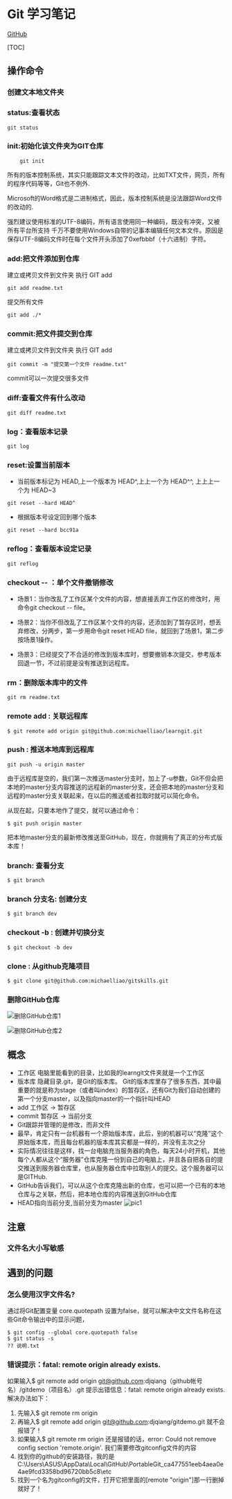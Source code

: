 # Git 学习笔记

[GitHub](https://github.com/gisok/git-study.git)

[TOC]

## 操作命令

### 创建文本地文件夹

### status:查看状态

```
git status
```

### init:初始化该文件夹为GIT仓库

```
    git init
```

所有的版本控制系统，其实只能跟踪文本文件的改动，比如TXT文件，网页，所有的程序代码等等，Git也不例外.

Microsoft的Word格式是二进制格式，因此，版本控制系统是没法跟踪Word文件的改动的.

强烈建议使用标准的UTF-8编码，所有语言使用同一种编码，既没有冲突，又被所有平台所支持
千万不要使用Windows自带的记事本编辑任何文本文件。原因是保存UTF-8编码文件时在每个文件开头添加了0xefbbbf（十六进制）字符。

### add:把文件添加到仓库
建立或拷贝文件到文件夹
执行 GIT add
```
git add readme.txt
```

提交所有文件

```
git add ./*
```

### commit:把文件提交到仓库
建立或拷贝文件到文件夹
执行 GIT add
```
git commit -m "提交第一个文件 readme.txt"
```

commit可以一次提交很多文件


### diff:查看文件有什么改动

```
git diff readme.txt
```

### log：查看版本记录

```
git log
```


### reset:设置当前版本

* 当前版本标记为 HEAD,上一个版本为 HEAD^,上上一个为 HEAD^^, 上上上一个为 HEAD~3

```
git reset --hard HEAD^
```

* 根据版本号设定回到哪个版本

```
git reset --hard bcc91a
```


### reflog：查看版本设定记录

```
git reflog
```

### checkout -- ：单个文件撤销修改
* 场景1：当你改乱了工作区某个文件的内容，想直接丢弃工作区的修改时，用命令git checkout -- file。

* 场景2：当你不但改乱了工作区某个文件的内容，还添加到了暂存区时，想丢弃修改，分两步，第一步用命令git reset HEAD file，就回到了场景1，第二步按场景1操作。

* 场景3：已经提交了不合适的修改到版本库时，想要撤销本次提交，参考版本回退一节，不过前提是没有推送到远程库。


### rm：删除版本库中的文件

```
git rm readme.txt
```

### remote add : 关联远程库

```
$ git remote add origin git@github.com:michaelliao/learngit.git
```

### push : 推送本地库到远程库

```
git push -u origin master
```

由于远程库是空的，我们第一次推送master分支时，加上了-u参数，Git不但会把本地的master分支内容推送的远程新的master分支，还会把本地的master分支和远程的master分支关联起来，在以后的推送或者拉取时就可以简化命令。

从现在起，只要本地作了提交，就可以通过命令：

```
$ git push origin master
```

把本地master分支的最新修改推送至GitHub，现在，你就拥有了真正的分布式版本库！

### branch: 查看分支

```
$ git branch
```


### branch 分支名: 创建分支

```
$ git branch dev
```


### checkout -b : 创建并切换分支

```
$ git checkout -b dev
```

### clone : 从github克隆项目

```
$ git clone git@github.com:michaelliao/gitskills.git
```

### 删除GitHub仓库

![删除GitHub仓库1](http://images2015.cnblogs.com/blog/856299/201611/856299-20161108232442249-459290234.jpg)


![删除GitHub仓库2](http://images2015.cnblogs.com/blog/856299/201611/856299-20161108232452280-1027780882.jpg)

## 概念

* 工作区
    电脑里能看到的目录，比如我的learngit文件夹就是一个工作区
* 版本库
    隐藏目录.git，是Git的版本库。
    Git的版本库里存了很多东西，其中最重要的就是称为stage（或者叫index）的暂存区，还有Git为我们自动创建的第一个分支master，以及指向master的一个指针叫HEAD
* add 工作区 -> 暂存区
* commit 暂存区 -> 当前分支
* Git跟踪并管理的是修改，而非文件
* 最早，肯定只有一台机器有一个原始版本库，此后，别的机器可以“克隆”这个原始版本库，而且每台机器的版本库其实都是一样的，并没有主次之分
* 实际情况往往是这样，找一台电脑充当服务器的角色，每天24小时开机，其他每个人都从这个“服务器”仓库克隆一份到自己的电脑上，并且各自把各自的提交推送到服务器仓库里，也从服务器仓库中拉取别人的提交。这个服务器可以是GITHub.
* GitHub告诉我们，可以从这个仓库克隆出新的仓库，也可以把一个已有的本地仓库与之关联，然后，把本地仓库的内容推送到GitHub仓库
* HEAD指向当前分支,当前分支为master
![pic1](https://www.liaoxuefeng.com/files/attachments/0013849087937492135fbf4bbd24dfcbc18349a8a59d36d000/0)
    
## 注意

### 文件名大小写敏感


## 遇到的问题

### 怎么使用汉字文件名?

通过将Git配置变量 core.quotepath 设置为false，就可以解决中文文件名称在这些Git命令输出中的显示问题，

```        
$ git config --global core.quotepath false
$ git status -s
?? 说明.txt
```


### 错误提示：fatal: remote origin already exists.  

如果输入$ git remote add origin git@github.com:djqiang（github帐号名）/gitdemo（项目名）.git 
提示出错信息：fatal: remote origin already exists.
解决办法如下：

1. 先输入$ git remote rm origin
2. 再输入$ git remote add origin git@github.com:djqiang/gitdemo.git 就不会报错了！
3. 如果输入$ git remote rm origin 还是报错的话，error: Could not remove config section 'remote.origin'. 我们需要修改gitconfig文件的内容
4. 找到你的github的安装路径，我的是C:\Users\ASUS\AppData\Local\GitHub\PortableGit_ca477551eeb4aea0e4ae9fcd3358bd96720bb5c8\etc
5. 找到一个名为gitconfig的文件，打开它把里面的[remote "origin"]那一行删掉就好了！

